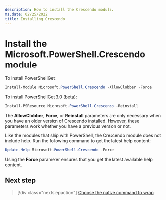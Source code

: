 ```yaml
---
description: How to install the Crescendo module.
ms.date: 02/25/2022
title: Installing Crescendo
---
```

# Install the Microsoft.PowerShell.Crescendo module

To install PowerShellGet:

```powershell
Install-Module Microsoft.PowerShell.Crescendo -AllowClobber -Force
```

To install PowerShellGet 3.0 (beta):

```powershell
Install-PSResource Microsoft.PowerShell.Crescendo -Reinstall
```

The **AllowClobber**, **Force**, or **Reinstall** parameters are only necessary when you have an
older version of Crescendo installed. However, these parameters work whether you have a previous
version or not.

Like the modules that ship with PowerShell, the Crescendo module does not include help. Run the
following command to get the latest help content:

```powershell
Update-Help Microsoft.PowerShell.Crescendo -Force
```

Using the **Force** parameter ensures that you get the latest available help content.

## Next step

> [!div class="nextstepaction"]
> [Choose the native command to wrap](choose-native-command.md)
